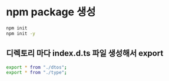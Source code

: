 # npm package 생성

```sh
npm init
npm init -y
```

## 디렉토리 마다 index.d.ts 파일 생성해서 export

```sh
export * from "./dtos";
export * from "./type";
```
